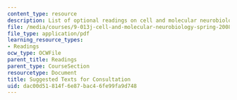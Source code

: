 ```yaml
---
content_type: resource
description: List of optional readings on cell and molecular neurobiology.
file: /media/courses/9-013j-cell-and-molecular-neurobiology-spring-2008/dac00d51814f6e87bac46fe99fa9d748_suggested_texts.pdf
file_type: application/pdf
learning_resource_types:
- Readings
ocw_type: OCWFile
parent_title: Readings
parent_type: CourseSection
resourcetype: Document
title: Suggested Texts for Consultation
uid: dac00d51-814f-6e87-bac4-6fe99fa9d748
---
```

